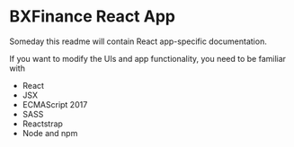 # BXFinance React App
Someday this readme will contain React app-specific documentation.

If you want to modify the UIs and app functionality, you need to be familiar with
- React
- JSX
- ECMAScript 2017
- SASS
- Reactstrap
- Node and npm



